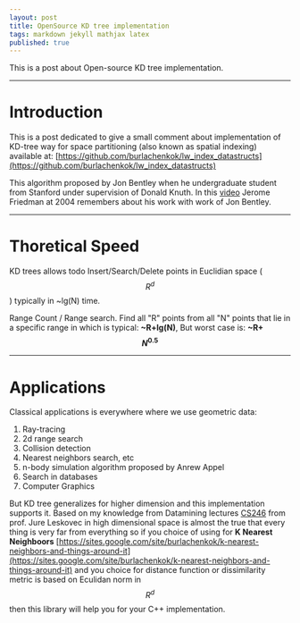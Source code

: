 ```yaml
---
layout: post
title: OpenSource KD tree implementation
tags: markdown jekyll mathjax latex
published: true
---
```


This is a post about Open-source KD tree implementation.

---
# Introduction

This is a post dedicated to give a small comment about implementation of KD-tree way for space partitioning (also known as spatial indexing) available at:
[https://github.com/burlachenkok/lw_index_datastructs](https://github.com/burlachenkok/lw_index_datastructs)



This algorithm proposed by Jon Bentley when he undergraduate student from Stanford under supervision of Donald Knuth. In this [video](https://www.youtube.com/watch?v=8hupHmBVvb0) Jerome Friedman at 2004 remembers about his work with work of Jon Bentley.

----
# Thoretical Speed

KD trees allows todo Insert/Search/Delete points in Euclidian space ($$R^d$$) typically in ~lg(N) time.

Range Count / Range search.
Find all "R" points from all "N" points that lie in a specific range in which is typical: **~R+lg(N)**,
But worst case is: **~R+$$N^{0.5}$$**

----
# Applications


Classical applications is everywhere where we use geometric data:

1. Ray-tracing
2. 2d range search
3. Collision detection
4. Nearest neighbors search, etc
5. n-body simulation algorithm proposed by Anrew Appel
6. Search in databases
7. Computer Graphics

But KD tree generalizes for higher dimension and this implementation supports it. Based on my knowledge from Datamining lectures [CS246](http://web.stanford.edu/class/cs246/) from prof. Jure Leskovec in high dimensional space is almost the true that every thing is very far from everything so if you choice of using for **K Nearest Neighboors**
[https://sites.google.com/site/burlachenkok/k-nearest-neighbors-and-things-around-it](https://sites.google.com/site/burlachenkok/k-nearest-neighbors-and-things-around-it) and you choice for distance function or dissimilarity metric is based on Eculidan norm in $$R^d$$ then this library will help you for your C++ implementation.
